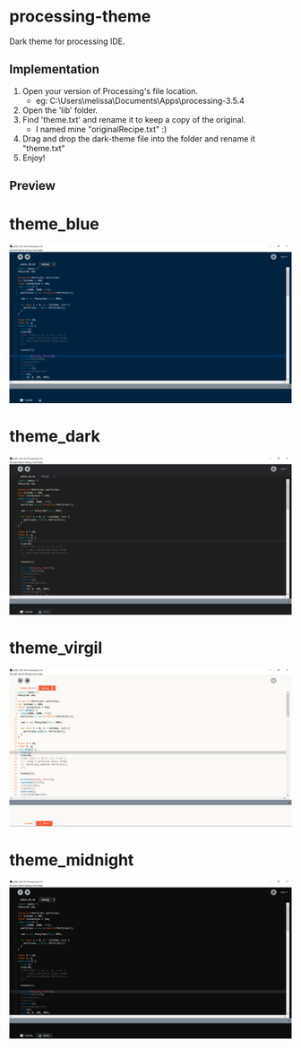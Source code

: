 # processing-theme
Dark theme for processing IDE. 

## Implementation
1. Open your version of Processing's file location.
   * eg: C:\Users\melissa\Documents\Apps\processing-3.5.4
2. Open the 'lib' folder.
3. Find 'theme.txt' and rename it to keep a copy of the original. 
   * I named mine "originalRecipe.txt" :)
4. Drag and drop the dark-theme file into the folder and rename it "theme.txt"
5. Enjoy! 


## Preview
# theme_blue
![](images/blue.PNG)

# theme_dark
![](images/dark.PNG)

# theme_virgil
![](images/virgil.PNG)

# theme_midnight
![](images/midnight.PNG)
